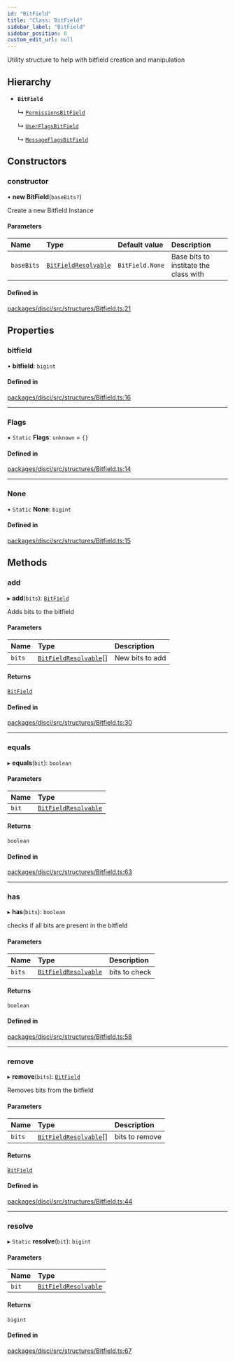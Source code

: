 ```yaml
---
id: "BitField"
title: "Class: BitField"
sidebar_label: "BitField"
sidebar_position: 0
custom_edit_url: null
---
```


Utility structure to help with bitfield creation and manipulation

## Hierarchy

- **`BitField`**

  ↳ [`PermissionsBitField`](PermissionsBitField.md)

  ↳ [`UserFlagsBitField`](UserFlagsBitField.md)

  ↳ [`MessageFlagsBitField`](MessageFlagsBitField.md)

## Constructors

### constructor

• **new BitField**(`baseBits?`)

Create a new Bitfield Instance

#### Parameters

| Name | Type | Default value | Description |
| :------ | :------ | :------ | :------ |
| `baseBits` | [`BitFieldResolvable`](../modules.md#bitfieldresolvable) | `BitField.None` | Base bits to institate the class with |

#### Defined in

[packages/disci/src/structures/Bitfield.ts:21](https://github.com/typicalninja493/disci/blob/bbc5c20/packages/disci/src/structures/Bitfield.ts#L21)

## Properties

### bitfield

• **bitfield**: `bigint`

#### Defined in

[packages/disci/src/structures/Bitfield.ts:16](https://github.com/typicalninja493/disci/blob/bbc5c20/packages/disci/src/structures/Bitfield.ts#L16)

___

### Flags

▪ `Static` **Flags**: `unknown` = `{}`

#### Defined in

[packages/disci/src/structures/Bitfield.ts:14](https://github.com/typicalninja493/disci/blob/bbc5c20/packages/disci/src/structures/Bitfield.ts#L14)

___

### None

▪ `Static` **None**: `bigint`

#### Defined in

[packages/disci/src/structures/Bitfield.ts:15](https://github.com/typicalninja493/disci/blob/bbc5c20/packages/disci/src/structures/Bitfield.ts#L15)

## Methods

### add

▸ **add**(`bits`): [`BitField`](BitField.md)

Adds bits to the bitfield

#### Parameters

| Name | Type | Description |
| :------ | :------ | :------ |
| `bits` | [`BitFieldResolvable`](../modules.md#bitfieldresolvable)[] | New bits to add |

#### Returns

[`BitField`](BitField.md)

#### Defined in

[packages/disci/src/structures/Bitfield.ts:30](https://github.com/typicalninja493/disci/blob/bbc5c20/packages/disci/src/structures/Bitfield.ts#L30)

___

### equals

▸ **equals**(`bit`): `boolean`

#### Parameters

| Name | Type |
| :------ | :------ |
| `bit` | [`BitFieldResolvable`](../modules.md#bitfieldresolvable) |

#### Returns

`boolean`

#### Defined in

[packages/disci/src/structures/Bitfield.ts:63](https://github.com/typicalninja493/disci/blob/bbc5c20/packages/disci/src/structures/Bitfield.ts#L63)

___

### has

▸ **has**(`bits`): `boolean`

checks if all bits are present in the bitfield

#### Parameters

| Name | Type | Description |
| :------ | :------ | :------ |
| `bits` | [`BitFieldResolvable`](../modules.md#bitfieldresolvable) | bits to check |

#### Returns

`boolean`

#### Defined in

[packages/disci/src/structures/Bitfield.ts:58](https://github.com/typicalninja493/disci/blob/bbc5c20/packages/disci/src/structures/Bitfield.ts#L58)

___

### remove

▸ **remove**(`bits`): [`BitField`](BitField.md)

Removes bits from the bitfield

#### Parameters

| Name | Type | Description |
| :------ | :------ | :------ |
| `bits` | [`BitFieldResolvable`](../modules.md#bitfieldresolvable)[] | bits to remove |

#### Returns

[`BitField`](BitField.md)

#### Defined in

[packages/disci/src/structures/Bitfield.ts:44](https://github.com/typicalninja493/disci/blob/bbc5c20/packages/disci/src/structures/Bitfield.ts#L44)

___

### resolve

▸ `Static` **resolve**(`bit`): `bigint`

#### Parameters

| Name | Type |
| :------ | :------ |
| `bit` | [`BitFieldResolvable`](../modules.md#bitfieldresolvable) |

#### Returns

`bigint`

#### Defined in

[packages/disci/src/structures/Bitfield.ts:67](https://github.com/typicalninja493/disci/blob/bbc5c20/packages/disci/src/structures/Bitfield.ts#L67)
